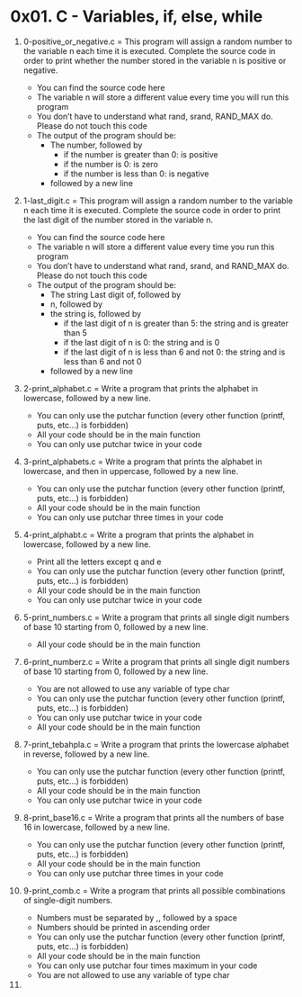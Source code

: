 # 0x01. C - Variables, if, else, while

1. 0-positive_or_negative.c = This program will assign a random number to the variable n each time it is executed. Complete the source code in order to print whether the number stored in the variable n is positive or negative.

	* You can find the source code here
	* The variable n will store a different value every time you will run this program
	* You don’t have to understand what rand, srand, RAND_MAX do. Please do not touch this code
	* The output of the program should be:
		* The number, followed by
			* if the number is greater than 0: is positive
			* if the number is 0: is zero
			* if the number is less than 0: is negative
		* followed by a new line
2. 1-last_digit.c = This program will assign a random number to the variable n each time it is executed. Complete the source code in order to print the last digit of the number stored in the variable n.

	* You can find the source code here
	* The variable n will store a different value every time you run this program
	* You don’t have to understand what rand, srand, and RAND_MAX do. Please do not touch this code
	* The output of the program should be:
		* The string Last digit of, followed by
		* n, followed by
		* the string is, followed by
			* if the last digit of n is greater than 5: the string and is greater than 5
			* if the last digit of n is 0: the string and is 0
			* if the last digit of n is less than 6 and not 0: the string and is less than 6 and not 0
		* followed by a new line
3. 2-print_alphabet.c = Write a program that prints the alphabet in lowercase, followed by a new line.

	* You can only use the putchar function (every other function (printf, puts, etc…) is forbidden)
	* All your code should be in the main function
	* You can only use putchar twice in your code
4. 3-print_alphabets.c = Write a program that prints the alphabet in lowercase, and then in uppercase, followed by a new line.

	* You can only use the putchar function (every other function (printf, puts, etc…) is forbidden)
	* All your code should be in the main function
	* You can only use putchar three times in your code 
5. 4-print_alphabt.c = Write a program that prints the alphabet in lowercase, followed by a new line.

	* Print all the letters except q and e
	* You can only use the putchar function (every other function (printf, puts, etc…) is forbidden)
	* All your code should be in the main function
	* You can only use putchar twice in your code 
6. 5-print_numbers.c = Write a program that prints all single digit numbers of base 10 starting from 0, followed by a new line.

	* All your code should be in the main function 
7. 6-print_numberz.c = Write a program that prints all single digit numbers of base 10 starting from 0, followed by a new line.

	* You are not allowed to use any variable of type char
	* You can only use the putchar function (every other function (printf, puts, etc…) is forbidden)
	* You can only use putchar twice in your code
	* All your code should be in the main function 
8. 7-print_tebahpla.c = Write a program that prints the lowercase alphabet in reverse, followed by a new line.

	* You can only use the putchar function (every other function (printf, puts, etc…) is forbidden)
	* All your code should be in the main function
	* You can only use putchar twice in your code 
9. 8-print_base16.c = Write a program that prints all the numbers of base 16 in lowercase, followed by a new line.

	* You can only use the putchar function (every other function (printf, puts, etc…) is forbidden)
	* All your code should be in the main function
	* You can only use putchar three times in your code 
10. 9-print_comb.c = Write a program that prints all possible combinations of single-digit numbers.

	* Numbers must be separated by ,, followed by a space
	* Numbers should be printed in ascending order
	* You can only use the putchar function (every other function (printf, puts, etc…) is forbidden)
	* All your code should be in the main function
	* You can only use putchar four times maximum in your code
	* You are not allowed to use any variable of type char 
11. 
